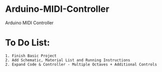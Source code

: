 # Arduino-MIDI-Controller
Arduino MIDI Controller

# To Do List:
```
1. Finish Basic Project
2. Add Schematic, Material List and Running Instructions 
2. Expand Code & Controller - Multiple Octaves + Additional Controls
```
